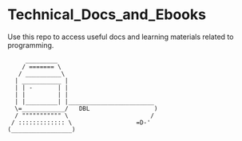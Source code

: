 # Technical_Docs_and_Ebooks 

Use this repo to access useful docs and learning materials related to programming. 

```
     _________
    / ======= \
   / __________\
  | ___________ |
  | | -       | |
  | |         | |
  | |_________| |________________________
  \=____________/   DBL                  )
  / """"""""""" \                       /
 / ::::::::::::: \                  =D-'
(_________________)

```
